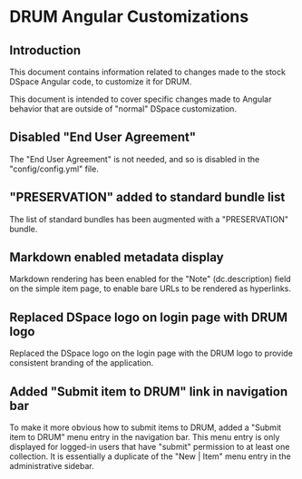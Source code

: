 # DRUM Angular Customizations

## Introduction

This document contains information related to changes made to the stock DSpace
Angular code, to customize it for DRUM.

This document is intended to cover specific changes made to Angular behavior
that are outside of "normal" DSpace customization.

## Disabled "End User Agreement"

The "End User Agreement" is not needed, and so is disabled in the
"config/config.yml" file.

## "PRESERVATION" added to standard bundle list

The list of standard bundles has been augmented with a "PRESERVATION" bundle.

## Markdown enabled metadata display

Markdown rendering has been enabled for the "Note" (dc.description) field
on the simple item page, to enable bare URLs to be rendered as hyperlinks.

## Replaced DSpace logo on login page with DRUM logo

Replaced the DSpace logo on the login page with the DRUM logo to provide
consistent branding of the application.

## Added "Submit item to DRUM" link in navigation bar

To make it more obvious how to submit items to DRUM, added a
"Submit item to DRUM" menu entry in the navigation bar. This menu entry is only
displayed for logged-in users that have "submit" permission to at least one
collection. It is essentially a duplicate of the "New | Item" menu
entry in the administrative sidebar.
